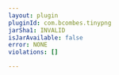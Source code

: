 ```yaml
---
layout: plugin
pluginId: com.bcombes.tinypng
jarSha1: INVALID
isJarAvailable: false
error: NONE
violations: []

---
```

